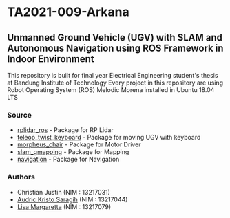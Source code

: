 # TA2021-009-Arkana
## Unmanned Ground Vehicle (UGV) with SLAM and Autonomous Navigation using ROS Framework in Indoor Environment

This repository is built for final year Electrical Engineering student's thesis at Bandung Institute of Technology
Every project in this repository are using Robot Operating System (ROS) Melodic Morena installed in Ubuntu 18.04 LTS

### Source
* [rplidar_ros](https://github.com/Slamtec/rplidar_ros) - Package for RP Lidar
* [teleop_twist_keyboard](https://github.com/ros-teleop/teleop_twist_keyboard) - Package for moving UGV with keyboard
* [morpheus_chair](https://bitbucket.org/theconstructcore/morpheus_chair/src/master/morpheus_chair_pkg/scripts/) - Package for Motor Driver
* [slam_gmapping](https://github.com/ros-perception/slam_gmapping) - Package for Mapping
* [navigation](https://github.com/ros-planning/navigation) - Package for Navigation

### Authors
* Christian Justin (NIM : 13217031)
* [Audric Kristo Saragih](https://github.com/audricsaragih) (NIM : 13217044)
* [Lisa Margaretta](https://github.com/lisasim) (NIM : 13217079)
